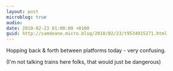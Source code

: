 ```yaml
---
layout: post
microblog: true
audio: 
date: 2010-02-23 01:00:00 +0100
guid: http://samdeane.micro.blog/2010/02/23/t9534915271.html
---
```

Hopping back &amp; forth between platforms today - very confusing.

(I'm not talking trains here folks, that would just be dangerous)
